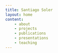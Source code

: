 ```yaml
---
title: Santiago Soler
layout: home
content:
    - about
    - projects
    - publications
    - presentations
    - teaching
---
```

